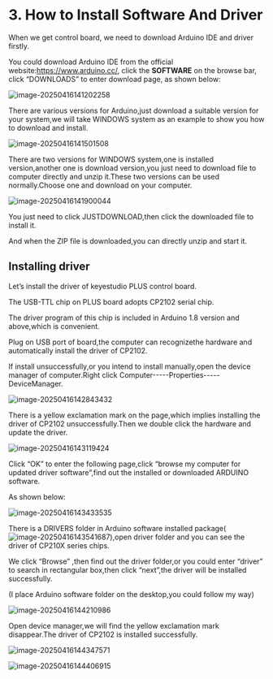 # 3. How to Install Software And Driver

When we get control board, we need to download Arduino IDE and driver firstly. 

You could download Arduino IDE from the official website:<https://www.arduino.cc/>, click the **SOFTWARE** on the browse bar, click “DOWNLOADS” to enter download page, as shown below:

![image-20250416141202258](media/image-20250416141202258.png)



There are various versions for Arduino,just download a suitable version for your system,we will take WINDOWS system as an example to show you how to download and install.

![image-20250416141501508](media/image-20250416141501508.png)

There are two versions for WINDOWS system,one is installed version,another one is download version,you just need to download file to computer directly and unzip it.These two versions can be used normally.Choose one and download on your computer.

![image-20250416141900044](media/image-20250416141900044.png)

You just need to click JUSTDOWNLOAD,then click the downloaded file to install it.

And when the ZIP file is downloaded,you can directly unzip and start it.



## Installing driver

Let’s install the driver of keyestudio PLUS control board.

The USB-TTL chip on PLUS board adopts CP2102 serial chip.

The driver program of this chip is included in Arduino 1.8 version and above,which is convenient.

Plug on USB port of board,the computer can recognizethe hardware and automatically install the driver of CP2102.

If install unsuccessfully,or you intend to install manually,open the device manager of computer.Right click Computer-----Properties-----DeviceManager.

![image-20250416142843432](media/image-20250416142843432.png)

There is a yellow exclamation mark on the page,which implies installing the driver of CP2102 unsuccessfully.Then we double click the hardware and update the driver.

![image-20250416143119424](media/image-20250416143119424.png)

Click “OK” to enter the following page,click “browse my computer for updated driver software”,find out the installed or downloaded ARDUINO software.

As shown below:

![image-20250416143433535](media/image-20250416143433535.png)

There is a DRIVERS folder in Arduino software installed package(![image-20250416143541687](media/image-20250416143541687.png)),open driver folder and you can see the driver of CP210X series chips.

We click “Browse” ,then find out the driver folder,or you could enter “driver” to search in rectangular box,then click “next”,the driver will be installed successfully.

(I place Arduino software folder on the desktop,you could follow my way)

![image-20250416144210986](media/image-20250416144210986.png)

Open device manager,we will find the yellow exclamation mark disappear.The driver of CP2102 is installed successfully.

![image-20250416144347571](media/image-20250416144347571.png)

![image-20250416144406915](media/image-20250416144406915.png)